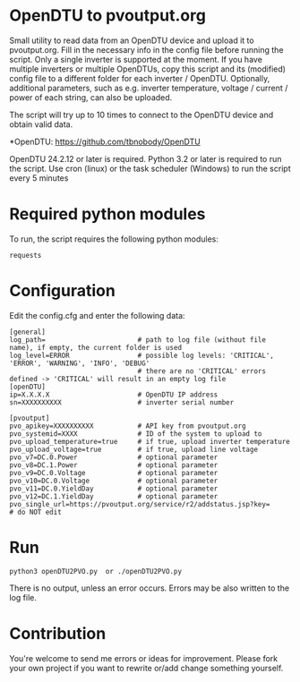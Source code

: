 # OpenDTU to pvoutput.org
Small utility to read data from an OpenDTU device and upload it to pvoutput.org.
Fill in the necessary info in the config file before running the script.
Only a single inverter is supported at the moment. If you have multiple inverters or multiple OpenDTUs,
copy this script and its (modified) config file to a different folder for each inverter / OpenDTU. 
Optionally, additional parameters, such as e.g. inverter temperature, voltage / current / power of each string, can also be uploaded.

The script will try up to 10 times to connect to the OpenDTU device and obtain valid data.

*OpenDTU: https://github.com/tbnobody/OpenDTU

OpenDTU 24.2.12 or later is required.
Python 3.2 or later is required to run the script.
Use cron (linux) or the task scheduler (Windows) to run the script every 5 minutes 


# Required python modules
To run, the script requires the following python modules:
```
requests
```

# Configuration
Edit the config.cfg and enter the following data:
```
[general]
log_path=                       # path to log file (without file name), if empty, the current folder is used
log_level=ERROR                 # possible log levels: 'CRITICAL', 'ERROR', 'WARNING', 'INFO', 'DEBUG'
                                # there are no 'CRITICAL' errors defined -> 'CRITICAL' will result in an empty log file
[openDTU]
ip=X.X.X.X                      # OpenDTU IP address
sn=XXXXXXXXXX                   # inverter serial number

[pvoutput]
pvo_apikey=XXXXXXXXXX           # API key from pvoutput.org
pvo_systemid=XXXX               # ID of the system to upload to
pvo_upload_temperature=true     # if true, upload inverter temperature 
pvo_upload_voltage=true         # if true, upload line voltage
pvo_v7=DC.0.Power               # optional parameter
pvo_v8=DC.1.Power               # optional parameter
pvo_v9=DC.0.Voltage             # optional parameter
pvo_v10=DC.0.Voltage            # optional parameter
pvo_v11=DC.0.YieldDay           # optional parameter
pvo_v12=DC.1.YieldDay           # optional parameter
pvo_single_url=https://pvoutput.org/service/r2/addstatus.jsp?key=       # do NOT edit
```

# Run
```
python3 openDTU2PVO.py  or ./openDTU2PVO.py
```
There is no output, unless an error occurs. Errors may be also written to the log file.

# Contribution
You're welcome to send me errors or ideas for improvement.
Please fork your own project if you want to rewrite or/add change something yourself.